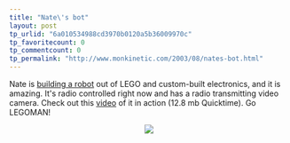 ```yaml
---
title: "Nate\'s bot"
layout: post
tp_urlid: "6a010534988cd3970b0120a5b36009970c"
tp_favoritecount: 0
tp_commentcount: 0
tp_permalink: "http://www.monkinetic.com/2003/08/nates-bot.html"
---
```

Nate is <a href="http://nullgel.com/projects/sneakers/journal_00.html">building a robot</a> out of LEGO and custom-built electronics, and it is amazing. It&#39;s radio controlled right now and has a radio transmitting video camera. Check out this <a href="http://68.10.253.75/nullgelSite/projects/sneakers/movies/Movie02.mov">video</a> of it in action (12.8 mb Quicktime). Go LEGOMAN!

<div align="center"><a href="http://68.10.253.75/nullgelSite/projects/sneakers/movies/Movie02.mov"><img border="0" src="http://68.10.253.75/nullgelSite/projects/sneakers/images/Movie02.jpg" /></a></div>
